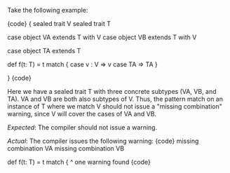 Take the following example:

{code}
{
  sealed trait V
  sealed trait T

  case object VA extends T with V
  case object VB extends T with V

  case object TA extends T

  def f(t: T) = t match {
    case v : V => v
    case TA => TA
  }

}
{code}

Here we have a sealed trait T with three concrete subtypes (VA, VB, and TA). VA and VB are both also subtypes of V. Thus, the pattern match on an instance of T where we match V should not issue a "missing combination" warning, since V will cover the cases of VA and VB.

*Expected*:
The compiler should not issue a warning.

*Actual*:
The compiler issues the following warning:
{code}
missing combination             VA
missing combination             VB

  def f(t: T) = t match {
                ^
one warning found
{code}

